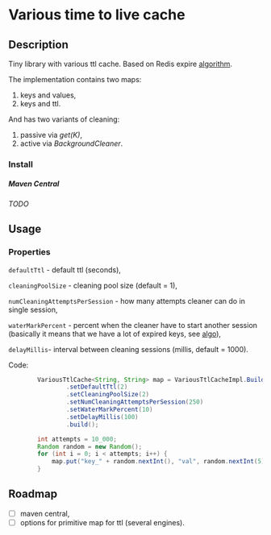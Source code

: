 # Various time to live cache

## Description

Tiny library with various ttl cache. Based on Redis expire [algorithm](https://redis.io/commands/expire).

The implementation contains two maps: 
1) keys and values,
2) keys and ttl.

And has two variants of cleaning:
1) passive via _get(K)_,
2) active via _BackgroundCleaner_.

### Install

##### Maven Central

_TODO_

## Usage
### Properties

 `defaultTtl` - default ttl (seconds), 
 
 `cleaningPoolSize` - cleaning pool size (default = 1),
 
 `numCleaningAttemptsPerSession` - how many attempts cleaner can do in single session,
 
 `waterMarkPercent` - percent when the cleaner have to start another session 
 (basically it means that we have a lot of expired keys, see [algo](https://redis.io/commands/expire#how-redis-expires-keys)),
 
 `delayMillis`- interval between cleaning sessions (millis, default = 1000).

Code:
```java
        VariousTtlCache<String, String> map = VariousTtlCacheImpl.Builder.newBuilder()
                .setDefaultTtl(2)
                .setCleaningPoolSize(2)
                .setNumCleaningAttemptsPerSession(250)
                .setWaterMarkPercent(10)
                .setDelayMillis(100)
                .build();

        int attempts = 10_000;
        Random random = new Random();
        for (int i = 0; i < attempts; i++) {
            map.put("key_" + random.nextInt(), "val", random.nextInt(5));
        }
```

## Roadmap
- [ ] maven central,
- [ ] options for primitive map for ttl (several engines).